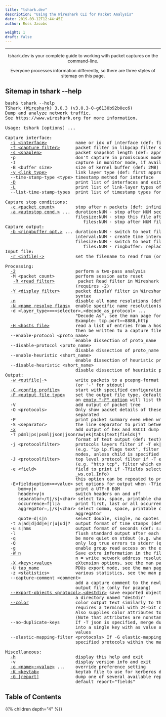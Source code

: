 ```yaml
---
title: "tshark.dev"
description: "Using the Wireshark CLI for Packet Analysis"
date: 2019-03-12T12:44:45Z
author: Ross Jacobs

weight: 1
draft: false
---
```


<hr>
<p style="text-align:center;">tshark.dev is your complete guide to working with packet captures on the command-line.</p>
<p style="text-align:center;">Everyone processes information differently, so there are three styles of sitemap on this page.</p>

## Sitemap in tshark \-\-help

<pre class="language-text" data-lang="sh">bash$ tshark --help
TShark (<a href="https://www.wireshark.org">Wireshark</a>) 3.0.3 (v3.0.3-0-g6130b92b0ec6)
Dump and analyze network traffic.
See https://www.wireshark.org for more information.

Usage: tshark [options] ...

Capture interface:
  <a href="/capture/sources">-i &lt;interface&gt;</a>           name or idx of interface (def: first non-loopback)
  <a href="/capture/capture_filters">-f &lt;capture filter&gt;</a>      packet filter in libpcap filter syntax
  <a href="/capture/limit_size">-s &lt;snaplen&gt;</a>             packet snapshot length (def: appropriate maximum)
  -p                       don't capture in promiscuous mode
  -I                       capture in monitor mode, if available
  -B &lt;buffer size&gt;         size of kernel buffer (def: 2MB)
  <a href="/capture/sources/#advanced-choosing-link-layer-type">-y &lt;link type&gt;</a>           link layer type (def: first appropriate)
  --time-stamp-type &lt;type&gt; timestamp method for interface
  <a href="/capture/sources/sample_interfaces/#sample-interface-listings">-D</a>                       print list of interfaces and exit
  <a href="/capture/sources/sample_interfaces/#sample-link-layer-types">-L</a>                       print list of link-layer types of iface and exit
  --list-time-stamp-types  print list of timestamp types for iface and exit

Capture stop conditions:
  <a href="/capture/limit_size">-c &lt;packet count&gt;</a>        stop after n packets (def: infinite)
  <a href="/capture/limit_size">-a &lt;autostop cond.&gt;</a> ...  duration:NUM - stop after NUM seconds
                           filesize:NUM - stop this file after NUM KB
                              files:NUM - stop after NUM files
Capture output:
  <a href="/capture/limit_size">-b &lt;ringbuffer opt.&gt;</a> ... duration:NUM - switch to next file after NUM secs
                           interval:NUM - create time intervals of NUM secs
                           filesize:NUM - switch to next file after NUM KB
                              files:NUM - ringbuffer: replace after NUM files
Input file:
  <a href="/capture/sources">-r &lt;infile|-&gt;</a>            set the filename to read from (or '-' for stdin)

Processing:
  <a href="/analyze/packet_hunting/packet_hunting/#2-pass-analysis-with-r-y-and-2">-2</a>                       perform a two-pass analysis
  -M &lt;packet count&gt;        perform session auto reset
   <a href="/analyze/packet_hunting/packet_hunting/#2-pass-analysis-with-r-y-and-2">-R &lt;read filter&gt;</a>         packet Read filter in Wireshark display filter syntax
                           (requires -2)
  <a href="/analyze/packet_hunting/packet_hunting">-Y &lt;display filter&gt;</a>      packet displaY filter in Wireshark display filter
                           syntax
  <a href="/packetcraft/add_context/name_resolution">-n</a>                       disable all name resolutions (def: all enabled)
  <a href="/packetcraft/add_context/name_resolution">-N &lt;name resolve flags&gt;</a>  enable specific name resolution(s): "mnNtdv"
  -d &lt;layer_type&gt;==&lt;selector&gt;,&lt;decode_as_protocol&gt; ...
                           "Decode As", see the man page for details
                           Example: tcp.port==8888,http
  <a href="/packetcraft/add_context/name_resolution">-H &lt;hosts file&gt;</a>          read a list of entries from a hosts file, which will
                           then be written to a capture file. (Implies -W n)
  --enable-protocol &lt;proto_name&gt;
                           enable dissection of proto_name
  --disable-protocol &lt;proto_name&gt;
                           disable dissection of proto_name
  --enable-heuristic &lt;short_name&gt;
                           enable dissection of heuristic protocol
  --disable-heuristic &lt;short_name&gt;
                           disable dissection of heuristic protocol
Output:
  <a href="/formats">-w &lt;outfile|-</a>&gt;           write packets to a pcapng-format file named "outfile"
                           (or '-' for stdout)
  <a href="/packetcraft/arcana/profiles/#tshark-config-flags">-C &lt;config profile&gt;</a>      start with specified configuration profile
  <a href="/formats">-F &lt;output file type&gt;</a>    set the output file type, default is pcapng
                           an <a href="/capture/sources/sample_interfaces/#sample-capture-file-types">empty "-F" option</a> will list the file types
  -V                       add output of packet tree        (Packet Details)
  -O &lt;protocols&gt;           Only show packet details of these protocols, comma
                           separated
  -P                       print packet summary even when writing to a file
  -S &lt;separator&gt;           the line separator to print between packets
  <a href="/edit/text2pcap">-x</a>                       add output of hex and ASCII dump (Packet Bytes)
  -T pdml|ps|psml|json|jsonraw|ek|tabs|text|fields|?
                           format of text output (def: text)
  -j &lt;protocolfilter&gt;      protocols layers filter if -T ek|pdml|json selected
                           (e.g. "ip ip.flags text", filter does not expand child
                           nodes, unless child is specified also in the filter)
  -J &lt;protocolfilter&gt;      top level protocol filter if -T ek|pdml|json selected
                           (e.g. "http tcp", filter which expands all child nodes)
  -e &lt;field&gt;               field to print if -Tfields selected (e.g. tcp.port,
                           _ws.col.Info)
                           this option can be repeated to print multiple fields
  -E&lt;fieldsoption&gt;=&lt;value&gt; set options for output when -Tfields selected:
     bom=y|n               print a UTF-8 BOM
     header=y|n            switch headers on and off
     separator=/t|/s|&lt;char&gt; select tab, space, printable character as separator
     occurrence=f|l|a      print first, last or all occurrences of each field
     aggregator=,|/s|&lt;char&gt; select comma, space, printable character as
                           aggregator
     quote=d|s|n           select double, single, no quotes for values
  -t a|ad|d|dd|e|r|u|ud|?  output format of time stamps (def: r: rel. to first)
  -u s|hms                 output format of seconds (def: s: seconds)
  -l                       flush standard output after each packet
  -q                       be more quiet on stdout (e.g. when using statistics)
  -Q                       only log true errors to stderr (quieter than -q)
  -g                       enable group read access on the output file(s)
  <a href="/packetcraft/add_context/name_resolution">-W n</a>                     Save extra information in the file, if supported.
                           n = write network address resolution information
  <a href="/packetcraft/scripting/lua_scripts">-X &lt;key&gt;:&lt;value&gt;</a>         eXtension options, see the man page for details
  -U tap_name              PDUs export mode, see the man page for details
  -z &lt;statistics&gt;          various statistics, see the man page for details
  --capture-comment &lt;comment&gt;
                           add a capture comment to the newly created
                           output file (only for pcapng)
  <a href="/export">--export-objects &lt;protocol&gt;,&lt;destdir&gt;</a> save exported objects for a protocol to
                           a directory named "destdir"
  <a href="/packetcraft/add_context/tshark_colorized">--color</a>                  color output text similarly to the Wireshark GUI,
                           requires a terminal with 24-bit color support
                           Also supplies color attributes to pdml and psml formats
                           (Note that attributes are nonstandard)
  --no-duplicate-keys      If -T json is specified, merge duplicate keys in an object
                           into a single key with as value a json array containing all
                           values
  --elastic-mapping-filter &lt;protocols&gt; If -G elastic-mapping is specified, put only the
                           specified protocols within the mapping file

Miscellaneous:
  <a href="/capture/tshark">-h</a>                       display this help and exit
  -v                       display version info and exit
  <a href="/packetcraft/arcana/profiles/#tshark-config-flags">-o &lt;name&gt;:&lt;value&gt;</a> ...    override preference setting
  <a href="/packetcraft/add_context/tshark_decryption/#kerberos">-K &lt;keytab&gt;</a>              keytab file to use for kerberos decryption
  <a href="/packetcraft/arcana/profiles">-G [report]</a>              dump one of several available reports and exit
                           default report="fields"</pre>

## Table of Contents

{{% children depth="4" %}}
